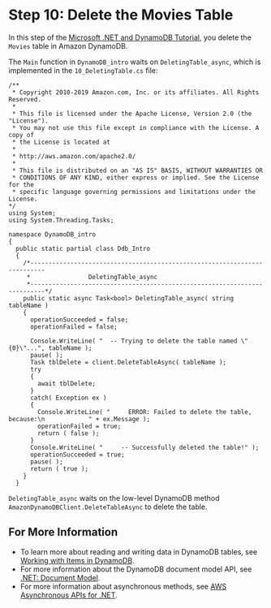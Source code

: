 # Step 10: Delete the Movies Table<a name="GettingStarted.NET.10"></a>

In this step of the [Microsoft \.NET and DynamoDB Tutorial](GettingStarted.NET.md), you delete the `Movies` table in Amazon DynamoDB\.

The `Main` function in `DynamoDB_intro` waits on `DeletingTable_async`, which is implemented in the `10_DeletingTable.cs` file:

```
/**
 * Copyright 2010-2019 Amazon.com, Inc. or its affiliates. All Rights Reserved.
 *
 * This file is licensed under the Apache License, Version 2.0 (the "License").
 * You may not use this file except in compliance with the License. A copy of
 * the License is located at
 *
 * http://aws.amazon.com/apache2.0/
 *
 * This file is distributed on an "AS IS" BASIS, WITHOUT WARRANTIES OR
 * CONDITIONS OF ANY KIND, either express or implied. See the License for the
 * specific language governing permissions and limitations under the License.
*/
using System;
using System.Threading.Tasks;

namespace DynamoDB_intro
{
  public static partial class Ddb_Intro
  {
    /*--------------------------------------------------------------------------
     *                DeletingTable_async
     *--------------------------------------------------------------------------*/
    public static async Task<bool> DeletingTable_async( string tableName )
    {
      operationSucceeded = false;
      operationFailed = false;

      Console.WriteLine( "  -- Trying to delete the table named \"{0}\"...", tableName );
      pause( );
      Task tblDelete = client.DeleteTableAsync( tableName );
      try
      {
        await tblDelete;
      }
      catch( Exception ex )
      {
        Console.WriteLine( "     ERROR: Failed to delete the table, because:\n            " + ex.Message );
        operationFailed = true;
        return ( false );
      }
      Console.WriteLine( "     -- Successfully deleted the table!" );
      operationSucceeded = true;
      pause( );
      return ( true );
    }
  }
```

`DeletingTable_async` waits on the low\-level DynamoDB method `AmazonDynamoDBClient.DeleteTableAsync` to delete the table\.

## For More Information<a name="GettingStarted.NET.10.info"></a>
+ To learn more about reading and writing data in DynamoDB tables, see [Working with Items in DynamoDB](WorkingWithItems.md)\.
+ For more information about the DynamoDB document model API, see [\.NET: Document Model](DotNetSDKMidLevel.md)\.
+ For more information about asynchronous methods, see [AWS Asynchronous APIs for \.NET](https://docs.aws.amazon.com/sdk-for-net/v3/developer-guide/sdk-net-async-api.html)\.